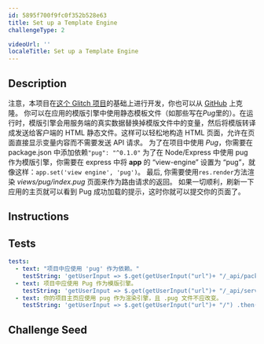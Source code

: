 ```yaml
---
id: 5895f700f9fc0f352b528e63
title: Set up a Template Engine
challengeType: 2

videoUrl: ''
localeTitle: Set up a Template Engine
---
```


## Description
<section id='description'>
注意，本项目在<a href='https://glitch.com/#!/import/github/freeCodeCamp/boilerplate-advancednode/'>这个 Glitch 项目</a>的基础上进行开发，你也可以从 <a href='https://github.com/freeCodeCamp/boilerplate-advancednode/'>GitHub</a> 上克隆。
你可以在应用的模版引擎中使用静态模板文件（如那些写在<em>Pug</em>里的）。在运行时，模版引擎会用服务端的真实数据替换掉模版文件中的变量，然后将模版转译成发送给客户端的 HTML 静态文件。这样可以轻松地构造 HTML 页面，允许在页面直接显示变量内容而不需要发送 API 请求。
为了在项目中使用 <em>Pug</em>，你需要在 package.json 中添加依赖<code>"pug": "^0.1.0"</code>
为了在 Node/Express 中使用 pug 作为模版引擎，你需要在 express 中将 <b>app</b> 的 “view-engine” 设置为 “pug”，就像这样：<code>app.set('view engine', 'pug')</code>。
最后, 你需要使用<code>res.render</code>方法渲染 <em>views/pug/index.pug</em> 页面来作为路由请求的返回。
如果一切顺利，刷新一下应用的主页就可以看到 Pug 成功加载的提示，这时你就可以提交你的页面了。
</section>

## Instructions
<section id='instructions'>

</section>

## Tests
<section id='tests'>

```yml
tests:
  - text: "项目中应使用 'pug' 作为依赖。"
    testString: 'getUserInput => $.get(getUserInput("url")+ "/_api/package.json") .then(data => { var packJson = JSON.parse(data); assert.property(packJson.dependencies, "pug", "项目中应使用 "pug" 作为依赖。"); }, xhr => { throw new Error(xhr.statusText); })'
  - text: 项目中应使用 Pug 作为模版引擎。
    testString: 'getUserInput => $.get(getUserInput("url")+ "/_api/server.js") .then(data => { assert.match(data, /("|")view engine("|"),( |)("|")pug("|")/gi, "项目中应使用 Pug 作为模版引擎。"); }, xhr => { throw new Error(xhr.statusText); })'
  - text: 你的项目主页应使用 pug 作为渲染引擎，且 .pug 文件不应改变。
    testString: 'getUserInput => $.get(getUserInput("url")+ "/") .then(data => { assert.match(data, /pug-success-message/gi, "你的项目主页应使用 pug 作为渲染引擎，且 .pug 文件不应改变。"); }, xhr => { throw new Error(xhr.statusText); })'

```

</section>

## Challenge Seed
<section id='challengeSeed'>















</section>

              